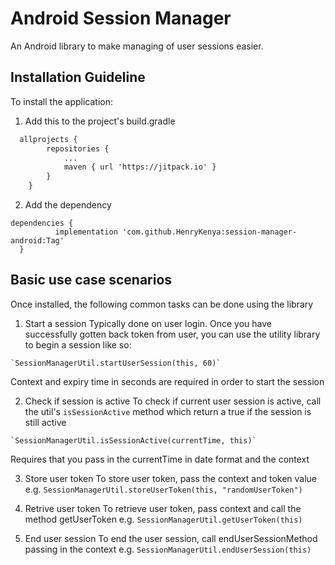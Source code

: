 # Android Session Manager
An Android library to make managing of user sessions easier.

## Installation Guideline
To install the application:
1. Add this to the project's build.gradle
```xml
  allprojects {
		repositories {
			...
			maven { url 'https://jitpack.io' }
		}
	}
  ```
2. Add the dependency
  ```
  dependencies {
	        implementation 'com.github.HenryKenya:session-manager-android:Tag'
	}
  ```
  
  ## Basic use case scenarios
  Once installed, the following common tasks can be done using the library
  
  1. Start a session
  Typically done on user login. Once you have successfully gotten back token from user, you can use the utility library to begin a session like so:
  
    `SessionManagerUtil.startUserSession(this, 60)`
    
  Context and expiry time in seconds are required in order to start the session
  
  2. Check if session is active
  To check if current user session is active, call the util's `isSessionActive` method which return a true if the session is still active
  
    `SessionManagerUtil.isSessionActive(currentTime, this)`
  
  Requires that you pass in the currentTime in date format and the context
  
  3. Store user token
  To store user token, pass the context and token value e.g. `SessionManagerUtil.storeUserToken(this, "randomUserToken")`
  
  4. Retrive user token
  To retrieve user token, pass context and call the method getUserToken e.g. `SessionManagerUtil.getUserToken(this)`
  
  5. End user session
  To end the user session, call endUserSessionMethod passing in the context e.g. `SessionManagerUtil.endUserSession(this)`
    
